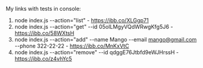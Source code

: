 My links with tests in console:

1. node index.js --action="list" - https://ibb.co/XLGgp71
2. node index.js --action="get" --id 05olLMgyVQdWRwgKfg5J6 - https://ibb.co/58WXtsH
3. node index.js --action="add" --name Mango --email mango@gmail.com --phone 322-22-22 - https://ibb.co/MnKxVtC
4. node index.js --action="remove" --id qdggE76Jtbfd9eWJHrssH - https://ibb.co/z4vhYc5

